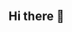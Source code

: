 ## Hi there 👋

<!--
**woshini233/woshini233** is a ✨ _special_ ✨ repository because its `README.md` (this file) appears on your GitHub profile.

Here are some ideas to get you started:

- 🔭 I’m currently working on Nanjing University
- 🌱 I’m currently learning Computer And Science
- 👯 I’m looking to collaborate on ...
- 🤔 I’m looking for help with my Code
- 💬 Ask me about Something I konw
- 📫 How to reach me: 1651551868@qq.com
- 😄 Pronouns: ...
- ⚡ Fun fact: ...
-->
